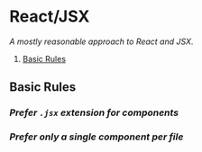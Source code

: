 # React/JSX

_A mostly reasonable approach to React and JSX._

1. [Basic Rules](#basic-rules)

## Basic Rules

### _Prefer `.jsx` extension for components_

### _Prefer only a single component per file_
